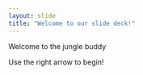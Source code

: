 ```yaml
---
layout: slide
title: "Welcome to our slide deck!"
---
```

Welcome to the jungle buddy

Use the right arrow to begin!
